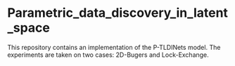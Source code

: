 # Parametric_data_discovery_in_latent_space

This repository contains an implementation of the P-TLDINets model. The experiments are taken on two cases: 2D-Bugers and Lock-Exchange. 


